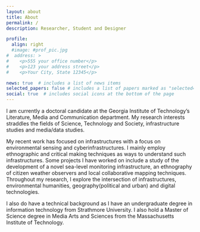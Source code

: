 ```yaml
---
layout: about
title: About
permalink: /
description: Researcher, Student and Designer

profile:
  align: right
  #image: #prof_pic.jpg
#  address: >
#    <p>555 your office number</p>
#    <p>123 your address street</p>
#    <p>Your City, State 12345</p>

news: true  # includes a list of news items
selected_papers: false # includes a list of papers marked as "selected={true}"
social: true  # includes social icons at the bottom of the page
---
```


I am currently a doctoral candidate at the Georgia Institute of Technology’s Literature, Media and Communication department. My research interests straddles the fields of Science, Technology and Society, infrastructure studies and media/data studies.

My recent work has focused on infrastructures with a focus on environmental sensing and cyberinfrastructures. I mainly employ ethnographic and critical making techniques as ways to understand such infrastructures. Some projects I have worked on include a study of the development of a novel sea-level monitoring infrastructure, an ethnography of citizen weather observers and local collaborative mapping techniques. Throughout my research, I explore the intersection of infrastructures, environmental humanities, geography(political and urban) and digital technologies.

I also do have a technical background as I have an undergraduate degree in information technology from Strathmore University. I also hold a Master of Science degree in Media Arts and Sciences from the Massachusetts Institute of Technology.

